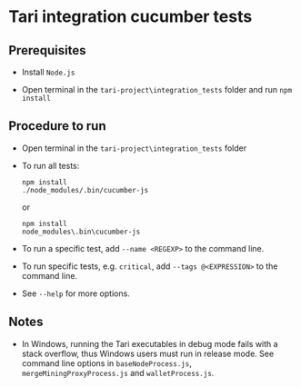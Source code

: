 # Tari integration cucumber tests

## Prerequisites

- Install `Node.js`

- Open terminal in the `tari-project\integration_tests` folder and run `npm install`

## Procedure to run

- Open terminal in the `tari-project\integration_tests` folder

- To run all tests:
  
  ```
  npm install
  ./node_modules/.bin/cucumber-js 
  ```
  or
  ```
  npm install
  node_modules\.bin\cucumber-js
  ```

- To run a specific test, add `--name <REGEXP>` to the command line.    

- To run specific tests, e.g. `critical`, add `--tags @<EXPRESSION>` to the command line.

- See `--help` for more options.

## Notes

- In Windows, running the Tari executables in debug mode fails with a stack overflow, thus Windows users must 
  run in release mode. See command line options in `baseNodeProcess.js`, `mergeMiningProxyProcess.js` 
  and `walletProcess.js`.
